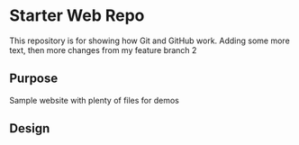 # Starter Web Repo

This repository is for showing how Git and GitHub work. Adding some more text, then more changes from my feature branch 2

## Purpose

Sample website with plenty of files for demos

## Design



